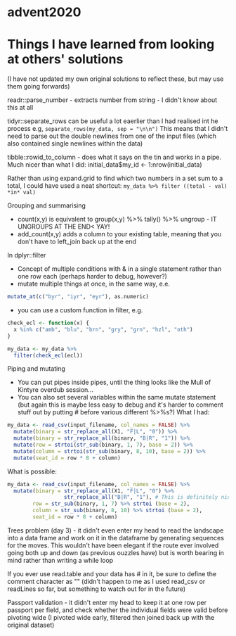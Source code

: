 # advent2020

# Things I have learned from looking at others' solutions
(I have not updated my own original solutions to reflect these, but may use them going forwards)

readr::parse_number - extracts number from string - I didn't know about this at all

tidyr::separate_rows can be useful a lot eaerlier than I had realised int he process e.g, 
`separate_rows(my_data, sep = "\n\n")`
This means that I didn't need to parse out the double newlines from one of the input files (which also contained single newlines within the data)

tibble::rowid_to_column - does what it says on the tin and works in a pipe.
Much nicer than what I did: initial_data$my_id <- 1:nrow(initial_data)

Rather than using expand.grid to find which two numbers in a set sum to a total, I could have used a neat shortcut:
`my_data %>% filter ((total - val) *in* val)`

Grouping and summarising
* count(x,y) is equivalent to group(x,y) %>% tally() %>% ungroup - IT UNGROUPS AT THE END< YAY!
* add_count(x,y) adds a column to your existing table, meaning that you don't have to left_join back up at the end

In dplyr::filter
* Concept of multiple conditions with & in a single statement rather than one row each (perhaps harder to debug, however?)
* mutate multiple things at once, in the same way, e.e.
```R
mutate_at(c("byr", "iyr", "eyr"), as.numeric) 
```
* you can use a custom function in filter, e.g.
```R
check_ecl <- function(x) {
  x %in% c("amb", "blu", "brn", "gry", "grn", "hzl", "oth")
}

my_data <- my_data %>%
  filter(check_ecl(ecl))
```

Piping and mutating
* You can put pipes inside pipes, until the thing looks like the Mull of Kintyre overdub session...
* You can also set several variables within the same mutate statement (but again this is maybe less easy to debug and it's harder to comment stuff out by putting # before various different %>%s?)
What I had:
```R
my_data <- read_csv(input_filename, col_names = FALSE) %>%
  mutate(binary = str_replace_all(X1, "F|L", "0")) %>%
  mutate(binary = str_replace_all(binary, "B|R", "1")) %>%
  mutate(row = strtoi(str_sub(binary, 1, 7), base = 2)) %>%
  mutate(column = strtoi(str_sub(binary, 8, 10), base = 2)) %>%
  mutate(seat_id = row * 8 + column)
```

What is possible:
```R
my_data <- read_csv(input_filename, col_names = FALSE) %>%
  mutate(binary = str_replace_all(X1, "F|L", "0") %>% 
                  str_replace_all("B|R", "1"), # This is definitely nicer as there is no change of variable
        row = str_sub(binary, 1, 7) %>% strtoi (base = 2),
        column = str_sub(binary, 8, 10) %>% strtoi (base = 2),
        seat_id = row * 8 + column)
```
        
Trees problem (day 3) - it didn't even enter my head to read the landscape into a data frame and work on it in the dataframe by generating sequences for the moves. This wouldn't have been elegant if the route ever involved going both up and down (as previous ouzzles have) but is worth bearing in mind rather than writing a while loop

If you ever use read.table and your data has # in it, be sure to define the comment character as "" (didn't happen to me as I used read_csv or readLines so far, but something to watch out for in the future)

Passport validation - it didn't enter my head to keep it at one row per passport per field, and check whether the individual fields were valid before pivoting wide (I pivoted wide early, filtered then joined back up with the original dataset)







                       
